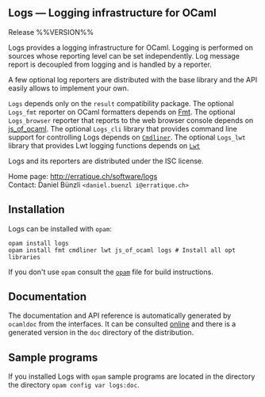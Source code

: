 Logs — Logging infrastructure for OCaml
-------------------------------------------------------------------------------
Release %%VERSION%%

Logs provides a logging infrastructure for OCaml. Logging is performed
on sources whose reporting level can be set independently. Log message
report is decoupled from logging and is handled by a reporter.

A few optional log reporters are distributed with the base library and
the API easily allows to implement your own.

`Logs` depends only on the `result` compatibility package. The
optional `Logs_fmt` reporter on OCaml formatters depends on [Fmt][1].
The optional `Logs_browser` reporter that reports to the web browser
console depends on [js_of_ocaml][2]. The optional `Logs_cli` library
that provides command line support for controlling Logs depends on
[`Cmdliner`][3]. The optional `Logs_lwt` library that provides Lwt logging
functions depends on [`Lwt`][4]

Logs and its reporters are distributed under the ISC license.

[1]: http://erratique.ch/software/fmt
[2]: http://ocsigen.org/js_of_ocaml/
[3]: http://erratique.ch/software/cmdliner
[4]: http://ocsigen.org/lwt/

Home page: http://erratique.ch/software/logs  
Contact: Daniel Bünzli `<daniel.buenzl i@erratique.ch>`

## Installation

Logs can be installed with `opam`:

    opam install logs
    opam install fmt cmdliner lwt js_of_ocaml logs # Install all opt libraries

If you don't use `opam` consult the [`opam`](opam) file for build
instructions.

## Documentation

The documentation and API reference is automatically generated by
`ocamldoc` from the interfaces. It can be consulted [online][5]
and there is a generated version in the `doc` directory of the
distribution.

[5]: http://erratique.ch/software/logs/doc/

## Sample programs

If you installed Logs with `opam` sample programs are located in the directory
the directory `opam config var logs:doc`.


